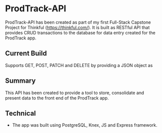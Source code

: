 # ProdTrack-API

ProdTrack-API has been created as part of my first Full-Stack Capstone Project for Thinkful (https://thinkful.com/). It is built as RESTful API that provides CRUD transactions to the database for data entry created for the ProdTrack app.

## Current Build

Supports GET, POST, PATCH and DELETE by providing a JSON object as

## Summary

This API has been created to provide a tool to store, consolidate and present data to the front end of the ProdTrack app.

## Technical

- The app was built using PostgreSQL, Knex, JS and Express framework.
